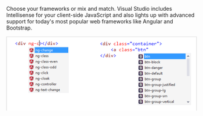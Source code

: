 ﻿<properties
	pageTitle="Frameworks"
	description="A large number of both clint- and server-side frameworks have first-class support in Visual Studio."
	slug="frameworks"
	order="300"
	keywords="angular, jsx, bootstrap, reactjs, asp.net, django, express"
/>

Choose your frameworks or mix and match. Visual Studio includes 
Intellisense for your client-side JavaScript and also lights up 
with advanced support for today's most popular web frameworks 
like Angular and Bootstrap.

![Frameworks](_assets/index-frameworks.png)